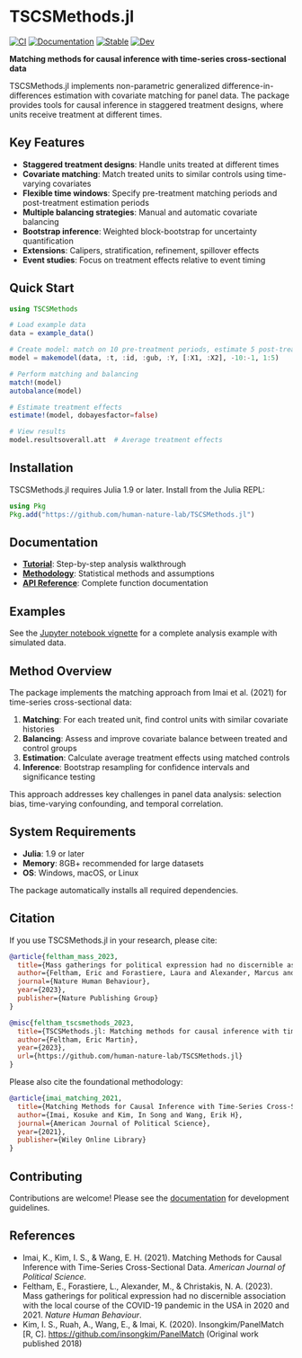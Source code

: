 # TSCSMethods.jl

[![CI](https://github.com/human-nature-lab/TSCSMethods.jl/actions/workflows/CI.yml/badge.svg)](https://github.com/human-nature-lab/TSCSMethods.jl/actions/workflows/CI.yml)
[![Documentation](https://github.com/human-nature-lab/TSCSMethods.jl/actions/workflows/Documentation.yml/badge.svg)](https://github.com/human-nature-lab/TSCSMethods.jl/actions/workflows/Documentation.yml)
[![Stable](https://img.shields.io/badge/docs-stable-blue.svg)](https://human-nature-lab.github.io/TSCSMethods.jl/stable)
[![Dev](https://img.shields.io/badge/docs-dev-blue.svg)](https://human-nature-lab.github.io/TSCSMethods.jl/dev)

**Matching methods for causal inference with time-series cross-sectional data**

TSCSMethods.jl implements non-parametric generalized difference-in-differences estimation with covariate matching for panel data. The package provides tools for causal inference in staggered treatment designs, where units receive treatment at different times.

## Key Features

- **Staggered treatment designs**: Handle units treated at different times
- **Covariate matching**: Match treated units to similar controls using time-varying covariates  
- **Flexible time windows**: Specify pre-treatment matching periods and post-treatment estimation periods
- **Multiple balancing strategies**: Manual and automatic covariate balancing
- **Bootstrap inference**: Weighted block-bootstrap for uncertainty quantification
- **Extensions**: Calipers, stratification, refinement, spillover effects
- **Event studies**: Focus on treatment effects relative to event timing

## Quick Start

```julia
using TSCSMethods

# Load example data
data = example_data()

# Create model: match on 10 pre-treatment periods, estimate 5 post-treatment effects
model = makemodel(data, :t, :id, :gub, :Y, [:X1, :X2], -10:-1, 1:5)

# Perform matching and balancing
match!(model)
autobalance(model)

# Estimate treatment effects
estimate!(model, dobayesfactor=false)

# View results
model.resultsoverall.att  # Average treatment effects
```

## Installation

TSCSMethods.jl requires Julia 1.9 or later. Install from the Julia REPL:

```julia
using Pkg
Pkg.add("https://github.com/human-nature-lab/TSCSMethods.jl")
```

## Documentation

- [**Tutorial**](https://human-nature-lab.github.io/TSCSMethods.jl/dev/tutorial/): Step-by-step analysis walkthrough
- [**Methodology**](https://human-nature-lab.github.io/TSCSMethods.jl/dev/methodology/): Statistical methods and assumptions  
- [**API Reference**](https://human-nature-lab.github.io/TSCSMethods.jl/dev/api/): Complete function documentation

## Examples

See the [Jupyter notebook vignette](./vignette/vignette.ipynb) for a complete analysis example with simulated data.

## Method Overview

The package implements the matching approach from Imai et al. (2021) for time-series cross-sectional data:

1. **Matching**: For each treated unit, find control units with similar covariate histories
2. **Balancing**: Assess and improve covariate balance between treated and control groups  
3. **Estimation**: Calculate average treatment effects using matched controls
4. **Inference**: Bootstrap resampling for confidence intervals and significance testing

This approach addresses key challenges in panel data analysis: selection bias, time-varying confounding, and temporal correlation.

## System Requirements

- **Julia**: 1.9 or later
- **Memory**: 8GB+ recommended for large datasets
- **OS**: Windows, macOS, or Linux

The package automatically installs all required dependencies.

## Citation

If you use TSCSMethods.jl in your research, please cite:

```bibtex
@article{feltham_mass_2023,
  title={Mass gatherings for political expression had no discernible association with the local course of the COVID-19 pandemic in the USA in 2020 and 2021},
  author={Feltham, Eric and Forastiere, Laura and Alexander, Marcus and Christakis, Nicholas A},
  journal={Nature Human Behaviour},
  year={2023},
  publisher={Nature Publishing Group}
}

@misc{feltham_tscsmethods_2023,
  title={TSCSMethods.jl: Matching methods for causal inference with time-series cross-sectional data},
  author={Feltham, Eric Martin},
  year={2023},
  url={https://github.com/human-nature-lab/TSCSMethods.jl}
}
```

Please also cite the foundational methodology:

```bibtex
@article{imai_matching_2021,
  title={Matching Methods for Causal Inference with Time-Series Cross-Sectional Data},
  author={Imai, Kosuke and Kim, In Song and Wang, Erik H},
  journal={American Journal of Political Science},
  year={2021},
  publisher={Wiley Online Library}
}
```

## Contributing

Contributions are welcome! Please see the [documentation](https://human-nature-lab.github.io/TSCSMethods.jl/dev/) for development guidelines.

## References

- Imai, K., Kim, I. S., & Wang, E. H. (2021). Matching Methods for Causal Inference with Time-Series Cross-Sectional Data. *American Journal of Political Science*.
- Feltham, E., Forastiere, L., Alexander, M., & Christakis, N. A. (2023). Mass gatherings for political expression had no discernible association with the local course of the COVID-19 pandemic in the USA in 2020 and 2021. *Nature Human Behaviour*.
- Kim, I. S., Ruah, A., Wang, E., & Imai, K. (2020). Insongkim/PanelMatch [R, C]. https://github.com/insongkim/PanelMatch (Original work published 2018)
